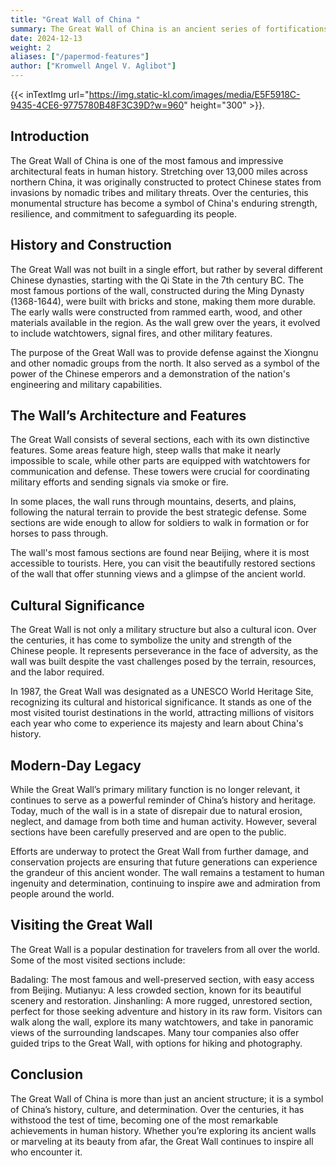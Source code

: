 ```yaml
---
title: "Great Wall of China "
summary: The Great Wall of China is an ancient series of fortifications that stretches over 13,000 miles across northern China. Built over several centuries, beginning in the 7th century BC, it was designed to protect Chinese states from invasions by nomadic tribes. The wall consists of walls, watchtowers, and other military structures. It is not a single continuous wall, but a series of walls built by different dynasties. Today, the Great Wall is a symbol of China's strength, perseverance, and historical significance, attracting millions of visitors from around the world.
date: 2024-12-13
weight: 2 
aliases: ["/papermod-features"]
author: ["Kromwell Angel V. Aglibot"]
---
```

{{< inTextImg url="https://img.static-kl.com/images/media/E5F5918C-9435-4CE6-9775780B48F3C39D?w=960" height="300"  >}}.

## Introduction
The Great Wall of China is one of the most famous and impressive architectural feats in human history. Stretching over 13,000 miles across northern China, it was originally constructed to protect Chinese states from invasions by nomadic tribes and military threats. Over the centuries, this monumental structure has become a symbol of China's enduring strength, resilience, and commitment to safeguarding its people.

## History and Construction
The Great Wall was not built in a single effort, but rather by several different Chinese dynasties, starting with the Qi State in the 7th century BC. The most famous portions of the wall, constructed during the Ming Dynasty (1368-1644), were built with bricks and stone, making them more durable. The early walls were constructed from rammed earth, wood, and other materials available in the region. As the wall grew over the years, it evolved to include watchtowers, signal fires, and other military features.

The purpose of the Great Wall was to provide defense against the Xiongnu and other nomadic groups from the north. It also served as a symbol of the power of the Chinese emperors and a demonstration of the nation's engineering and military capabilities.

## The Wall’s Architecture and Features
The Great Wall consists of several sections, each with its own distinctive features. Some areas feature high, steep walls that make it nearly impossible to scale, while other parts are equipped with watchtowers for communication and defense. These towers were crucial for coordinating military efforts and sending signals via smoke or fire.

In some places, the wall runs through mountains, deserts, and plains, following the natural terrain to provide the best strategic defense. Some sections are wide enough to allow for soldiers to walk in formation or for horses to pass through.

The wall's most famous sections are found near Beijing, where it is most accessible to tourists. Here, you can visit the beautifully restored sections of the wall that offer stunning views and a glimpse of the ancient world.

## Cultural Significance
The Great Wall is not only a military structure but also a cultural icon. Over the centuries, it has come to symbolize the unity and strength of the Chinese people. It represents perseverance in the face of adversity, as the wall was built despite the vast challenges posed by the terrain, resources, and the labor required.

In 1987, the Great Wall was designated as a UNESCO World Heritage Site, recognizing its cultural and historical significance. It stands as one of the most visited tourist destinations in the world, attracting millions of visitors each year who come to experience its majesty and learn about China's history.

## Modern-Day Legacy
While the Great Wall’s primary military function is no longer relevant, it continues to serve as a powerful reminder of China’s history and heritage. Today, much of the wall is in a state of disrepair due to natural erosion, neglect, and damage from both time and human activity. However, several sections have been carefully preserved and are open to the public.

Efforts are underway to protect the Great Wall from further damage, and conservation projects are ensuring that future generations can experience the grandeur of this ancient wonder. The wall remains a testament to human ingenuity and determination, continuing to inspire awe and admiration from people around the world.

## Visiting the Great Wall
The Great Wall is a popular destination for travelers from all over the world. Some of the most visited sections include:

Badaling: The most famous and well-preserved section, with easy access from Beijing.
Mutianyu: A less crowded section, known for its beautiful scenery and restoration.
Jinshanling: A more rugged, unrestored section, perfect for those seeking adventure and history in its raw form.
Visitors can walk along the wall, explore its many watchtowers, and take in panoramic views of the surrounding landscapes. Many tour companies also offer guided trips to the Great Wall, with options for hiking and photography.

## Conclusion
The Great Wall of China is more than just an ancient structure; it is a symbol of China’s history, culture, and determination. Over the centuries, it has withstood the test of time, becoming one of the most remarkable achievements in human history. Whether you’re exploring its ancient walls or marveling at its beauty from afar, the Great Wall continues to inspire all who encounter it.
